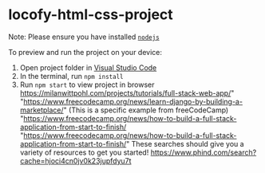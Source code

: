 
  # locofy-html-css-project

  Note: Please ensure you have installed <code><a href="https://nodejs.org/en/download/">nodejs</a></code>

  To preview and run the project on your device:
  1) Open project folder in <a href="https://code.visualstudio.com/download">Visual Studio Code</a>
  2) In the terminal, run `npm install`
  3) Run `npm start` to view project in browser
  https://milanwittpohl.com/projects/tutorials/full-stack-web-app/"
"https://www.freecodecamp.org/news/learn-django-by-building-a-marketplace/" (This is a specific example from freeCodeCamp)
"https://www.freecodecamp.org/news/how-to-build-a-full-stack-application-from-start-to-finish/
"https://www.freecodecamp.org/news/how-to-build-a-full-stack-application-from-start-to-finish/"
These searches should give you a variety of resources to get you started!
https://www.phind.com/search?cache=hjoci4cn0jv0k23jupfdyu7t
